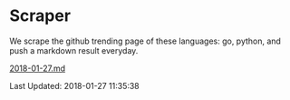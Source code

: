 # Scraper

We scrape the github trending page of these languages: go, python, and push a markdown result everyday.

[2018-01-27.md](https://github.com/borays/Scraper/blob/master/2018-01-27.md)

Last Updated: 2018-01-27 11:35:38
